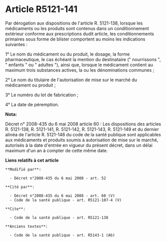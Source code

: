 # Article R5121-141

Par dérogation aux dispositions de l'article R. 5121-138, lorsque les médicaments ou les produits sont contenus dans un
conditionnement extérieur conforme aux prescriptions dudit article, les conditionnements primaires sous forme de blister
comportent au moins les indications suivantes : 

1° Le nom du médicament ou du produit, le dosage, la forme pharmaceutique, le cas échéant la mention du destinataire ("
nourrissons ", " enfants " ou " adultes "), ainsi que, lorsque le médicament contient au maximum trois substances actives, la
ou les dénominations communes ; 

2° Le nom du titulaire de l'autorisation de mise sur le marché du médicament ou produit ; 

3° Le numéro du lot de fabrication ; 

4° La date de péremption.

**Nota:**

Décret n° 2008-435 du 6 mai 2008 article 60 : Les dispositions des articles R. 5121-138, R. 5121-141, R. 5121-142, R.
5121-143, R. 5121-149 et du dernier alinéa de l'article R. 5121-148 du code de la santé publique sont applicables aux
médicaments et produits soumis à autorisation de mise sur le marché, autorisés à la date d'entrée en vigueur du présent
décret, dans un délai maximum d'un an à compter de cette même date.

**Liens relatifs à cet article**

	**Modifié par**:

	  - Décret n°2008-435 du 6 mai 2008 - art. 52

	**Cité par**:

	  - Décret n°2008-435 du 6 mai 2008 - art. 60 (V)
	  - Code de la santé publique - art. R5121-107-4 (V)

	**Cite**:

	  - Code de la santé publique - art. R5121-138

	**Anciens textes**:

	  - Code de la santé publique - art. R5143-1 (Ab)

